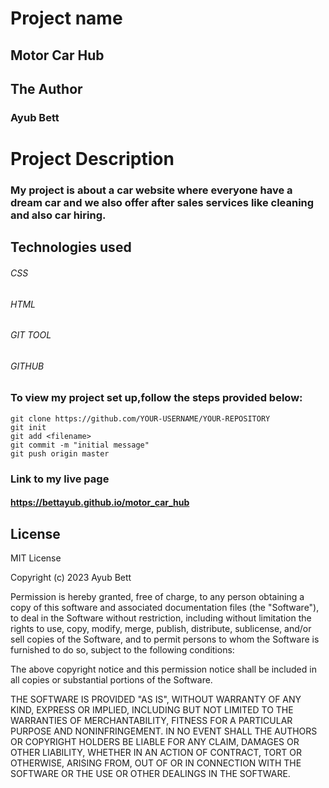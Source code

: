 # Project name
## Motor Car Hub

## The Author
### Ayub Bett

# Project Description
### My project is about a car website where everyone have  a dream car and we also offer after sales services like cleaning and also car hiring.
## Technologies used
###### CSS
###### HTML
###### GIT TOOL
###### GITHUB


### To view my project set up,follow the steps provided below:

```
git clone https://github.com/YOUR-USERNAME/YOUR-REPOSITORY
git init
git add <filename>
git commit -m "initial message"
git push origin master

```
### Link to my live page

#### https://bettayub.github.io/motor_car_hub





## License
MIT License

Copyright (c) 2023 Ayub Bett

Permission is hereby granted, free of charge, to any person obtaining a copy
of this software and associated documentation files (the "Software"), to deal
in the Software without restriction, including without limitation the rights
to use, copy, modify, merge, publish, distribute, sublicense, and/or sell
copies of the Software, and to permit persons to whom the Software is
furnished to do so, subject to the following conditions:

The above copyright notice and this permission notice shall be included in all
copies or substantial portions of the Software.

THE SOFTWARE IS PROVIDED "AS IS", WITHOUT WARRANTY OF ANY KIND, EXPRESS OR
IMPLIED, INCLUDING BUT NOT LIMITED TO THE WARRANTIES OF MERCHANTABILITY,
FITNESS FOR A PARTICULAR PURPOSE AND NONINFRINGEMENT. IN NO EVENT SHALL THE
AUTHORS OR COPYRIGHT HOLDERS BE LIABLE FOR ANY CLAIM, DAMAGES OR OTHER
LIABILITY, WHETHER IN AN ACTION OF CONTRACT, TORT OR OTHERWISE, ARISING FROM,
OUT OF OR IN CONNECTION WITH THE SOFTWARE OR THE USE OR OTHER DEALINGS IN THE
SOFTWARE.
